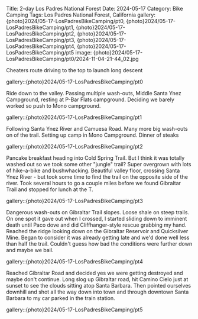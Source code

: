 Title: 2-day Los Padres National Forest
Date: 2024-05-17
Category: Bike Camping
Tags: Los Padres National Forest, California
gallery: {photo}2024/05-17-LosPadresBikeCamping/pt0, {photo}2024/05-17-LosPadresBikeCamping/pt1, {photo}2024/05-17-LosPadresBikeCamping/pt2, {photo}2024/05-17-LosPadresBikeCamping/pt3, {photo}2024/05-17-LosPadresBikeCamping/pt4, {photo}2024/05-17-LosPadresBikeCamping/pt5
image: {photo}2024/05-17-LosPadresBikeCamping/pt0/2024-11-04-21-44_02.jpg

Cheaters route driving to the top to launch long descent

gallery::{photo}2024/05-17-LosPadresBikeCamping/pt0

Ride down to the valley. Passing multiple wash-outs, Middle Santa Ynez Campground, resting at P-Bar Flats campground. Deciding we barely worked so push to Mono campground.

gallery::{photo}2024/05-17-LosPadresBikeCamping/pt1

Following Santa Ynez River and Camuesa Road. Many more big wash-outs on of the trail. Setting up camp in Mono Campground. Dinner of steaks

gallery::{photo}2024/05-17-LosPadresBikeCamping/pt2

Pancake breakfast heading into Cold Spring Trail. But I think it was totally washed out so we took some other "jungle" trail? Super overgrown with lots of hike-a-bike and bushwhacking. Beautiful valley floor, crossing Santa Ynez River - but took some time to find the trail on the opposite side of the river.  Took several hours to go a couple miles before we found Gibraltar Trail and stopped for lunch at the T.

gallery::{photo}2024/05-17-LosPadresBikeCamping/pt3

Dangerous wash-outs on Gibraltar Trail slopes. Loose shale on steep trails. On one spot it gave out when I crossed, I started sliding down to imminent death until Paco dove and did Cliffhanger-style rescue grabbing my hand. Reached the ridge looking down on the Gibraltar Reservoir and Quicksilver Mine. Began to consider it was already getting late and we'd done well less than half the trail. Couldn't guess how bad the conditions were further down and maybe we bail.

gallery::{photo}2024/05-17-LosPadresBikeCamping/pt4

Reached Gibraltar Road and decided yes we were getting destroyed and maybe don't continue. Long slog up Gibraltar road, hit Camino Cielo just at sunset to see the clouds sitting atop Santa Barbara. Then pointed ourselves downhill and shot all the way down into town and through downtown Santa Barbara to my car parked in the train station.

gallery::{photo}2024/05-17-LosPadresBikeCamping/pt5